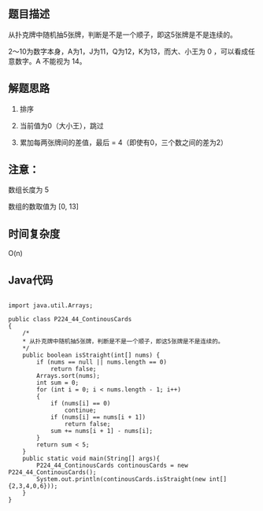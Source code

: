 ## 题目描述
从扑克牌中随机抽5张牌，判断是不是一个顺子，即这5张牌是不是连续的。

2～10为数字本身，A为1，J为11，Q为12，K为13，而大、小王为 0 ，可以看成任意数字。A 不能视为 14。

## 解题思路
1. 排序

2. 当前值为0（大小王），跳过

3. 累加每两张牌间的差值，最后 = 4（即使有0，三个数之间的差为2）


## 注意：
数组长度为 5 

数组的数取值为 [0, 13] 
## 时间复杂度
O(n)

## Java代码
```

import java.util.Arrays;

public class P224_44_ContinousCards
{
    /*
    * 从扑克牌中随机抽5张牌，判断是不是一个顺子，即这5张牌是不是连续的。
    */
    public boolean isStraight(int[] nums) {
        if (nums == null || nums.length == 0)
            return false;
        Arrays.sort(nums);
        int sum = 0;
        for (int i = 0; i < nums.length - 1; i++)
        {
            if (nums[i] == 0)
                continue;
            if (nums[i] == nums[i + 1])
                return false;
            sum += nums[i + 1] - nums[i];
        }
        return sum < 5;
    }
    public static void main(String[] args){
        P224_44_ContinousCards continousCards = new P224_44_ContinousCards();
        System.out.println(continousCards.isStraight(new int[]{2,3,4,0,6}));
    }
}
```
